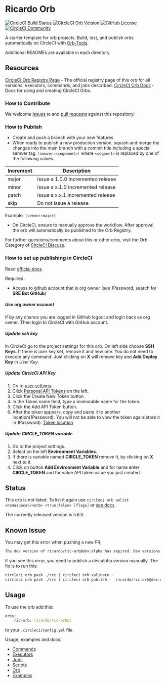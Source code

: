 # Ricardo Orb

[![CircleCI Build Status](https://circleci.com/gh/ricardo-ch/ricardo-orbs.svg?style=shield "CircleCI Build Status")](https://circleci.com/gh/ricardo-ch/ricardo-orbs) [![CircleCI Orb Version](https://img.shields.io/badge/endpoint.svg?url=https://badges.circleci.io/orb/ricardo/ric-orb)](https://circleci.com/orbs/registry/orb/ricardo/ric-orb) [![GitHub License](https://img.shields.io/badge/license-MIT-lightgrey.svg)](https://raw.githubusercontent.com/ricardo-ch/ricardo-orbs/master/LICENSE) [![CircleCI Community](https://img.shields.io/badge/community-CircleCI%20Discuss-343434.svg)](https://discuss.circleci.com/c/ecosystem/orbs)



A starter template for orb projects. Build, test, and publish orbs automatically on CircleCI with [Orb-Tools](https://circleci.com/orbs/registry/orb/circleci/orb-tools).

Additional READMEs are available in each directory.


## Resources

[CircleCI Orb Registry Page](https://circleci.com/orbs/registry/orb/ricardo/ricardo-orbs) - The official registry page of this orb for all versions, executors, commands, and jobs described.
[CircleCI Orb Docs](https://circleci.com/docs/2.0/orb-intro/#section=configuration) - Docs for using and creating CircleCI Orbs.

### How to Contribute

We welcome [issues](https://github.com/ricardo-ch/ricardo-orbs/issues) to and [pull requests](https://github.com/ricardo-ch/ricardo-orbs/pulls) against this repository!

### How to Publish
* Create and push a branch with your new features.
* When ready to publish a new production version, squash and merge the changes into the main branch with a commit title including a special semver tag: `[semver:<segement>]` where `<segment>` is replaced by one of the following values.

| Increment | Description|
| ----------| -----------|
| major     | Issue a 1.0.0 incremented release|
| minor     | Issue a x.1.0 incremented release|
| patch     | Issue a x.x.1 incremented release|
| skip      | Do not issue a release|

Example: `[semver:major]`

* On CircleCi, ensure to manually approve the workflow. After approval, the orb will automatically be published to the Orb Registry.

For further questions/comments about this or other orbs, visit the Orb Category of [CircleCI Discuss](https://discuss.circleci.com/c/orbs).

### How to set up publishing in CircleCI

Read [official docs](https://support.circleci.com/hc/en-us/articles/4414672675099-How-to-enable-users-who-are-not-an-organization-owner-to-publish-an-Orb).

Required:
* Access to github account that is org owner (see 1Password, search for **SRE Bot GitHub**)

##### Use org owner account

If by any chance you are logged in GitHub logout and login back as org owner. Then login to CircleCI with 
GitHub account.

##### Update ssh key

In CircleCI go to the project settings for this orb. On left side choose **SSH Keys**.
If there is user key set, remove it and new one. You do not need to execute any command. Just clicking on **X** will remove
key and **Add Deploy Key** in *User Key*. 

##### Update CircleCI API Key

1. Go to [user settings](https://app.circleci.com/settings/user). 
2. Click [Personal API Tokens](https://app.circleci.com/settings/user/tokens) on the left.
3. Click the Create New Token button.
4. In the Token name field, type a memorable name for the token. 
5. Click the Add API Token button.
6. After the token appears, copy and paste it to another location(1Password). You will not be able to view the token again(store it in 1Password).
   [Token location](https://start.1password.com/open/i?a=MSNVIFFLNRGSHOM4JGHI76MG6Y&v=yh5wkh5ovef7phlp4tyy5mmfau&i=dunjrth7l3okjgutto2rgoelje&h=ricardo-ch.1password.com)

##### Update CIRCLE_TOKEN variable

1. Go to the project settings.
2. Select on the left **Environment Variables**.
3. If there is variable named **CIRCLE_TOKEN** remove it, by clicking on **X** next to it.
4. Click on button **Add Environment Variable** and for name enter **CIRCLE_TOKEN** and for value API token value you just created.


## Status

This orb is not listed. To list it again use `circleci orb unlist <namespace>/<orb> <true|false> [flags]` or [see docs](https://circleci-public.github.io/circleci-cli/circleci_orb_unlist.html).

The currently released version is 5.6.0.

## Known Issue

You may get this error when pushing a new PR,

```bash
The dev version of ricardo/ric-orb@dev:alpha has expired. Dev versions of orbs are only valid for 90 days after publishing.
```

If you see this error, you need to publish a dev:alpha version manually. The fix is to run this:

```bash
circleci orb pack ./src | circleci orb validate -
circleci orb pack ./src | circleci orb publish -  ricardo/ric-orb@dev:alpha
```

## Usage

To use the orb add this:
```yaml
orbs:
    ric-orb: ricardo/ric-orb@5
```

to your `.circleci/config.yml` file.

Usage, examples and docs:

* [Commands](src/commands/README.md)
* [Executors](src/executors/README.md)
* [Jobs](src/jobs/README.md)
* [Scripts](src/scripts/README.md)
* [Orb](src/README.md)
* [Examples](src/examples/README.md)


